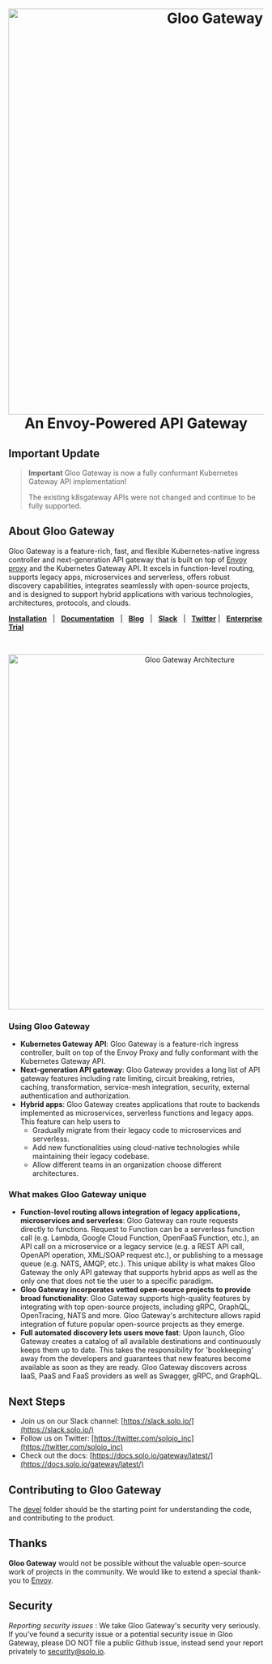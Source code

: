 

<h1 align="center">
    <img src="https://github.com/solo-io/gloo/blob/main/docs/content/img/logo.svg" alt="Gloo Gateway" width="800">
  <br> 
  An Envoy-Powered API Gateway
</h1>

## Important Update

> **Important**
> Gloo Gateway is now a fully conformant Kubernetes Gateway API implementation!
>
> The existing k8sgateway APIs were not changed and continue to be fully supported.

## About Gloo Gateway
Gloo Gateway is a feature-rich, fast, and flexible Kubernetes-native ingress controller and next-generation API gateway that is built on top of [Envoy proxy](https://www.envoyproxy.io) and the Kubernetes Gateway API. It excels in function-level routing, supports legacy apps, microservices and serverless, offers robust discovery capabilities, integrates seamlessly with open-source projects, and is designed to support hybrid applications with various technologies, architectures, protocols, and clouds. 

[**Installation**](https://docs.solo.io/gateway/latest/quickstart/) &nbsp; |
&nbsp; [**Documentation**](https://docs.solo.io/gateway/latest/) &nbsp; |
&nbsp; [**Blog**](https://www.solo.io/blog/?category=gloo) &nbsp; |
&nbsp; [**Slack**](https://slack.solo.io) &nbsp; |
&nbsp; [**Twitter**](https://twitter.com/soloio_inc) |
&nbsp; [**Enterprise Trial**](https://www.solo.io/free-trial/)

<BR><center><img src="https://github.com/solo-io/gloo/blob/main/docs/content/img/gloo-gateway-architecture.svg" alt="Gloo Gateway Architecture" width="700"></center>

### Using Gloo Gateway
- **Kubernetes Gateway API**: Gloo Gateway is a feature-rich ingress controller, built on top of the Envoy Proxy and fully conformant with the Kubernetes Gateway API.
- **Next-generation API gateway**: Gloo Gateway provides a long list of API gateway features including rate limiting, circuit breaking, retries, caching, transformation, service-mesh integration, security, external authentication and authorization.
- **Hybrid apps**: Gloo Gateway creates applications that route to backends implemented as microservices, serverless functions and legacy apps. This feature can help users to
  * Gradually migrate from their legacy code to microservices and serverless.
  * Add new functionalities using cloud-native technologies while maintaining their legacy codebase.
  * Allow different teams in an organization choose different architectures. 


### What makes Gloo Gateway unique
- **Function-level routing allows integration of legacy applications, microservices and serverless**: Gloo Gateway can route requests directly to functions. Request to Function can be a serverless function call (e.g. Lambda, Google Cloud Function, OpenFaaS Function, etc.), an API call on a microservice or a legacy service (e.g. a REST API call, OpenAPI operation, XML/SOAP request etc.), or publishing to a message queue (e.g. NATS, AMQP, etc.). This unique ability is what makes Gloo Gateway the only API gateway that supports hybrid apps as well as the only one that does not tie the user to a specific paradigm.
- **Gloo Gateway incorporates vetted open-source projects to provide broad functionality**: Gloo Gateway supports high-quality features by integrating with top open-source projects, including gRPC, GraphQL, OpenTracing, NATS and more. Gloo Gateway's architecture allows rapid integration of future popular open-source projects as they emerge.
- **Full automated discovery lets users move fast**: Upon launch, Gloo Gateway creates a catalog of all available destinations and continuously keeps them up to date. This takes the responsibility for 'bookkeeping' away from the developers and guarantees that new features become available as soon as they are ready. Gloo Gateway discovers across IaaS, PaaS and FaaS providers as well as Swagger, gRPC, and GraphQL.


## Next Steps
- Join us on our Slack channel: [https://slack.solo.io/](https://slack.solo.io/)
- Follow us on Twitter: [https://twitter.com/soloio_inc](https://twitter.com/soloio_inc)
- Check out the docs: [https://docs.solo.io/gateway/latest/](https://docs.solo.io/gateway/latest/)

## Contributing to Gloo Gateway
The [devel](devel) folder should be the starting point for understanding the code, and contributing to the product.

## Thanks
**Gloo Gateway** would not be possible without the valuable open-source work of projects in the community. We would like to extend a special thank-you to [Envoy](https://www.envoyproxy.io).


## Security
*Reporting security issues* : We take Gloo Gateway's security very seriously. If you've found a security issue or a potential security issue in Gloo Gateway, please DO NOT file a public Github issue, instead send your report privately to [security@solo.io](mailto:security@solo.io).
